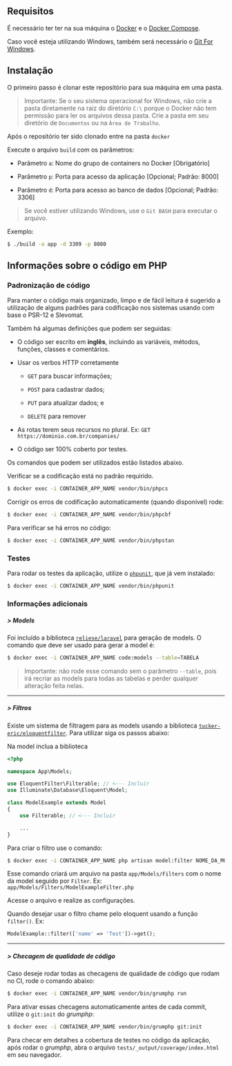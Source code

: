 <!-- # Nome do projeto -->

<!-- ### Descrição -->

## Requisitos
É necessário ter ter na sua máquina o [Docker](https://www.docker.com/get-started) e o [Docker Compose](https://docs.docker.com/compose/).

Caso você esteja utilizando Windows, também será necessário o [Git For Windows](https://gitforwindows.org/).

## Instalação
O primeiro passo é clonar este repositório para sua máquina em uma pasta. 

> Importante: Se o seu sistema operacional for Windows, não crie a pasta diretamente na raiz do diretório `C:\` porque o Docker não tem permissão para ler os arquivos dessa pasta. Crie a pasta em seu diretório de `Documentos` ou na `Área de Trabalho`.

Após o repositório ter sido clonado entre na pasta `docker`

Execute o arquivo `build` com os parâmetros:

- Parâmetro `a`: Nome do grupo de containers no Docker [Obrigatório]

- Parâmetro `p`: Porta para acesso da aplicação [Opcional; Padrão: 8000]

- Parâmetro `d`: Porta para acesso ao banco de dados [Opcional; Padrão: 3306]

> Se você estiver utilizando Windows, use o `Git BASH` para executar o arquivo.

Exemplo: 
```bash
$ ./build -a app -d 3309 -p 8080
```

<!-- ## Fluxo de commit
Você deverá abrir um [*Merge Request*](https://docs.gitlab.com/ee/gitlab-basics/add-merge-request.html) (similar ao *Pull Request* do GitHub) com as informações das alterações realizadas. -->

## Informações sobre o código em PHP
### Padronização de código
Para manter o código mais organizado, limpo e de fácil leitura é sugerido a utilização de alguns padrões para codificação nos sistemas usando com base o PSR-12 e Slevomat.

Também há algumas definições que podem ser seguidas:

- O código ser escrito em **inglês**, incluindo as variáveis, métodos, funções, classes e comentários.

- Usar os verbos HTTP corretamente 

    - `GET` para buscar informações; 

    - `POST` para cadastrar dados; 

    - `PUT` para atualizar dados; e 

    - `DELETE` para remover 

- As rotas terem seus recursos no plural. Ex: `GET https://dominio.com.br/companies/`

- O código ser 100% coberto por testes.

Os comandos que podem ser utilizados estão listados abaixo.

Verificar se a codificação está no padrão requirido.
```bash
$ docker exec -i CONTAINER_APP_NAME vendor/bin/phpcs
```

Corrigir os erros de codificação automaticamente (quando disponível) rode:
```bash
$ docker exec -i CONTAINER_APP_NAME vendor/bin/phpcbf
```

Para verificar se há erros no código:
```bash
$ docker exec -i CONTAINER_APP_NAME vendor/bin/phpstan
```

### Testes
Para rodar os testes da aplicação, utilize o [`phpunit`](https://phpunit.de/), que já vem instalado:

```bash
$ docker exec -i CONTAINER_APP_NAME vendor/bin/phpunit
```

### Informações adicionais
##### > Models
Foi incluído a biblioteca [`reliese/laravel`](https://github.com/reliese/laravel) para geração de models.
O comando que deve ser usado para gerar a model é:
```bash
$ docker exec -i CONTAINER_APP_NAME code:models --table=TABELA
```

> Importante: não rode esse comando sem o parâmetro `--table`, pois irá recriar as models para todas as tabelas e perder qualquer alteração feita nelas.

***
##### > Filtros
Existe um sistema de filtragem para as models usando a biblioteca [`tucker-eric/eloquentfilter`](https://github.com/Tucker-Eric/EloquentFilter). Para utilizar siga os passos abaixo:

Na model inclua a biblioteca
```php
<?php

namespace App\Models;

use EloquentFilter\Filterable; // <--- Incluir
use Illuminate\Database\Eloquent\Model;

class ModelExample extends Model
{
    use Filterable; // <--- Incluir

    ...
}
```

Para criar o filtro use o comando:
```bash
$ docker exec -i CONTAINER_APP_NAME php artisan model:filter NOME_DA_MODEL
```
Esse comando criará um arquivo na pasta `app/Models/Filters` com o nome da model seguido por `Filter`. Ex: `app/Models/Filters/ModelExampleFilter.php`

Acesse o arquivo e realize as configurações.

Quando desejar usar o filtro chame pelo eloquent usando a função `filter()`. 
Ex:
```php
ModelExample::filter(['name' => 'Test'])->get();
```

***
##### > Checagem de qualidade de código
Caso deseje rodar todas as checagens de qualidade de código que rodam no CI, rode o comando abaixo:

```bash
$ docker exec -i CONTAINER_APP_NAME vendor/bin/grumphp run
```

Para ativar essas checagens automaticamente antes de cada commit, utilize o `git:init` do _grumphp_:

```bash
$ docker exec -i CONTAINER_APP_NAME vendor/bin/grumphp git:init
```

Para checar em detalhes a cobertura de testes no código da aplicação, após rodar o _grumphp_,
abra o arquivo `tests/_output/coverage/index.html` em seu navegador.
